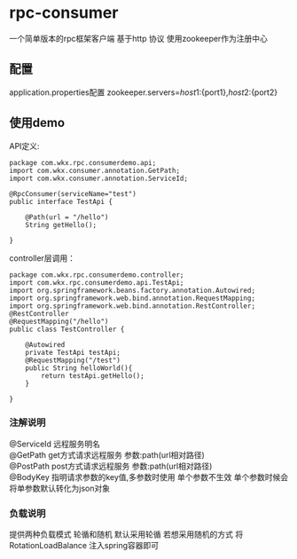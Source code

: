 # rpc-consumer
一个简单版本的rpc框架客户端 基于http 协议 使用zookeeper作为注册中心 

## 配置
application.properties配置
zookeeper.servers=${host1}:${port1},${host2}:${port2}

## 使用demo
API定义:
```
package com.wkx.rpc.consumerdemo.api;
import com.wkx.consumer.annotation.GetPath;
import com.wkx.consumer.annotation.ServiceId;

@RpcConsumer(serviceName="test")
public interface TestApi {

    @Path(url = "/hello")
    String getHello();
    
}
```

controller层调用：
```
package com.wkx.rpc.consumerdemo.controller;
import com.wkx.rpc.consumerdemo.api.TestApi;
import org.springframework.beans.factory.annotation.Autowired;
import org.springframework.web.bind.annotation.RequestMapping;
import org.springframework.web.bind.annotation.RestController;
@RestController
@RequestMapping("/hello")
public class TestController {

    @Autowired
    private TestApi testApi;
    @RequestMapping("/test")
    public String helloWorld(){
        return testApi.getHello();
    }
    
}
```

### 注解说明
@ServiceId 远程服务明名</br>
@GetPath get方式请求远程服务 参数:path(url相对路径)</br>
@PostPath post方式请求远程服务 参数:path(url相对路径)</br>
@BodyKey 指明请求参数的key值,多参数时使用 单个参数不生效 单个参数时候会将单参数默认转化为json对象</br>

### 负载说明
提供两种负载模式 轮循和随机
默认采用轮循
若想采用随机的方式
将RotationLoadBalance 注入spring容器即可







